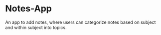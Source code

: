 # Notes-App

An app to add notes, where users can categorize notes based on subject and within subject into topics.
